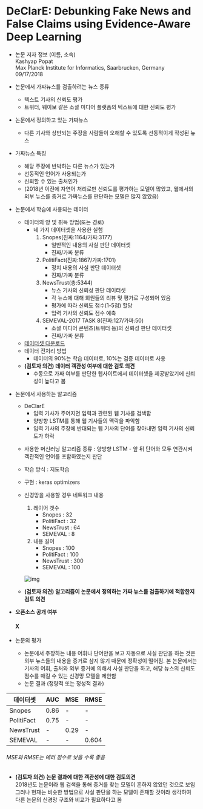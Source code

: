 # DeClarE: Debunking Fake News and False Claims using Evidence-Aware Deep Learning

* 논문 저자 정보 (이름, 소속)   
Kashyap Popat   
Max Planck Institute for Informatics, Saarbrucken, Germany   
09/17/2018   

* 논문에서 가짜뉴스를 검출하려는 뉴스 종류   
  * 텍스트 기사의 신뢰도 평가   
  * 트위터, 웨이보 같은 소셜 미디어 플랫폼의 텍스트에 대한 신뢰도 평가
* 논문에서 정의하고 있는 가짜뉴스   
  * 다른 기사와 상반되는 주장을 사람들이 오해할 수 있도록 선동적이게 작성된 뉴스
* 가짜뉴스 특징
  * 해당 주장에 반박하는 다른 뉴스가 있는가
  * 선동적인 언어가 사용되는가
  * 신뢰할 수 있는 출처인가
  * (2018년 이전에 자연어 처리로만 신뢰도를 평가하는 모델이 많았고, 웹에서의 외부 뉴스를 증거로 가짜뉴스를 판단하는 모델은 많지 않았음)

* 논문에서 학습에 사용되는 데이터
  - 데이터의 양 및 취득 방법(또는 경로)
    * 네 가지 데이터셋을 사용한 실험
      1. Snopes(진짜:1164/가짜:3177)
          * 일반적인 내용의 사실 판단 데이터셋
          * 진짜/가짜 분류
      2. PolitiFact(진짜:1867/가짜:1701)
          * 정치 내용의 사실 판단 데이터셋
          * 진짜/가짜 분류
      3. NewsTrust(총:5344)
          * 뉴스 기사의 신뢰성 판단 데이터셋
          * 각 뉴스에 대해 회원들의 리뷰 및 평가로 구성되어 있음
          * 평가에 따라 신뢰도 점수(1-5점) 할당
          * 입력 기사의 신뢰도 점수 예측
      4. SEMEVAL-2017 TASK 8(진짜:127/가짜:50)
          * 소셜 미디어 콘텐츠(트위터 등)의 신뢰성 판단 데이터셋
          * 진짜/가짜 분류
  - [데이터셋 다운로드](https://www.mpi-inf.mpg.de/departments/databases-and-information-systems/research/impact/deep-learning-based-credibility-analysis)
  - 데이터 전처리 방법
      - 데이터의 90%는 학습 데이터로, 10%는 검증 데이터로 사용
  -  **(검토자 의견) 데이터 객관성 여부에 대한 검토 의견**  
      - 수동으로 가짜 여부를 판단한 웹사이트에서 데이터셋을 제공받았기에 신뢰성이 높다고 봄
* 논문에서 사용하는 알고리즘  
  * DeClarE
    * 입력 기사가 주어지면 입력과 관련된 웹 기사를 검색함
    * 양방향 LSTM를 통해 웹 기사들의 맥락을 파악함
    * 입력 기사의 주장에 반대되는 웹 기사의 단어를 찾아내면 입력 기사의 신뢰도가 하락
  - 사용한 머신러닝 알고리즘 종류 : 양방향 LSTM - 앞 뒤 단어와 모두 연관시켜 객관적인 언어를 포함하였는지 판단
  - 학습 방식 : 지도학습
  - 구현 : keras optimizers
  - 신경망을 사용할 경우 네트워크 내용
    1. 레이어 갯수
        * Snopes : 32
        * PolitiFact : 32
        * NewsTrust : 64
        * SEMEVAL : 8
    2. 내용 길이
        * Snopes : 100
        * PolitiFact : 100
        * NewsTrust : 300
        * SEMEVAL : 100   
        
     ![img](https://images.deepai.org/converted-papers/1809.06416/x1.png "신경망 모델")

  - **(검토자 의견) 알고리즘이 논문에서 정의하는 가짜 뉴스를 검출하기에 적합한지 검토 의견** 
* **오픈소스 공개 여부**     
   #### X
* 논문의 평가
  - 논문에서 주장하는 내용
  어휘나 단어만을 보고 자동으로 사실 판단을 하는 것은 외부 뉴스들의 내용을 증거로 삼지 않기 때문에 정확성이 떨어짐. 본 논문에서는 기사의 어휘, 출처와 외부 증거에 의해서 사실 판단을 하고, 해당 뉴스의 신뢰도 점수를 매길 수 있는 신경망 모델을 제안함
  - 논문 결과 (정량적 또는 정성적 결과)      
  
| 데이터셋 | AUC | MSE | RMSE |
|---|---|---|---|
| Snopes | 0.86 | - | - |
| PolitiFact | 0.75 | - | - |
| NewsTrust | - | 0.29 | - |
| SEMEVAL | - | - | 0.604 |   
   ###### MSE와 RMSE는 에러 점수로 낮을 수록 좋음   

  - **(검토자 의견) 논문 결과에 대한 객관성에 대한 검토의견**    
  2018년도 논문이라 웹 검색을 통해 증거를 찾는 모델이 흔하지 않았던 것으로 보임 그러나 현재는 비슷한 방법으로 사실 판단을 하는 모델이 존재할 것이라 생각하여 다른 논문의 신경망 구조와 비교가 필요하다고 봄
